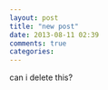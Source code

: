 ```yaml
---
layout: post
title: "new post"
date: 2013-08-11 02:39
comments: true
categories: 
---
```

can i delete this?
